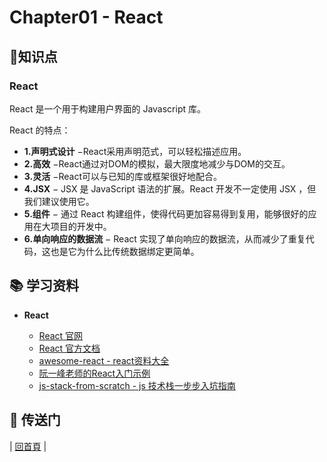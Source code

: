 # Chapter01 - React

## :memo:知识点

### React

React 是一个用于构建用户界面的 Javascript 库。

React 的特点：

- **1.声明式设计** −React采用声明范式，可以轻松描述应用。
- **2.高效** −React通过对DOM的模拟，最大限度地减少与DOM的交互。
- **3.灵活** −React可以与已知的库或框架很好地配合。
- **4.JSX** − JSX 是 JavaScript 语法的扩展。React 开发不一定使用 JSX ，但我们建议使用它。
- **5.组件** − 通过 React 构建组件，使得代码更加容易得到复用，能够很好的应用在大项目的开发中。
- **6.单向响应的数据流** − React 实现了单向响应的数据流，从而减少了重复代码，这也是它为什么比传统数据绑定更简单。

## :books: 学习资料

- **React**

  - [React 官网](https://github.com/facebook/react)
  - [React 官方文档](https://facebook.github.io/react/)
  - [awesome-react - react资料大全](https://github.com/enaqx/awesome-react)
  - [阮一峰老师的React入门示例](https://github.com/ruanyf/react-demos)
  - [js-stack-from-scratch - js 技术栈一步步入坑指南](https://github.com/verekia/js-stack-from-scratch)

## :door: 传送门

| [回首頁](https://github.com/atlantis1024/react-step-by-step/tree/master/docs) |
